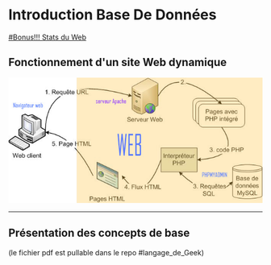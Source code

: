 # Introduction Base De Données

[#Bonus!!! Stats du Web](https://www.internetlivestats.com/)

## Fonctionnement d'un site Web dynamique
![alt text][logo]
**************
[logo]: https://github.com/DamienBouvet22/Presentation-BDD/raw/master/Modele-php-html3.jpg "Data Flow"

## Présentation des concepts de base

(le fichier pdf est pullable dans le repo #langage_de_Geek)

